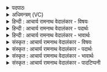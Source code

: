 <details><summary>पदपाठः</summary>

जु꣡ष्टः꣢꣯। इ꣡न्द्रा꣢꣯य। म꣣त्सरः꣡। प꣡व꣢꣯मानः। क꣡निक्रदत्। वि꣡श्वाः꣢꣯। अ꣡प꣢꣯। द्वि꣡षः꣢꣯। ज꣣हि। ११९४।
</details>

<details><summary>अधिमन्त्रम् (VC)</summary>

- पवमानः सोमः
- असितः काश्यपो देवलो वा
- गायत्री
- षड्जः
</details>

<details><summary>हिन्दी : आचार्य रामनाथ वेदालंकार - विषयः</summary>

अब परमेश्वर से प्रार्थना करते हैं।
</details>

<details><summary>हिन्दी : आचार्य रामनाथ वेदालंकार - पदार्थः</summary>

पदार्थान्वयभाषाः -  हे सोम अर्थात् प्रेरक परमात्मन्! (इन्द्राय)जीवात्मा के लिए(जुष्टः)प्रिय, (मत्सरः)आनन्दजनक, (पवमानः)पवित्रता देते हुए, (कनिक्रदत्)उपदेश करते हुए आप(विश्वाः द्विषः)सब द्वेषवृत्तियों को वा द्वेष करनेवाली काम,क्रोध आदि की सेनाओं को(अप जहि)विनष्ट कर दो ॥८॥
</details>

<details><summary>हिन्दी : आचार्य रामनाथ वेदालंकार - भावार्थः</summary>

भावार्थभाषाः -  परमात्मा की उपासना से अन्तरात्मा में पवित्रता और आनन्द उत्पन्न होते हैं तथा द्वेषवृत्तियाँ अपने आप नष्ट हो जाती हैं ॥८॥
</details>

<details><summary>संस्कृत : आचार्य रामनाथ वेदालंकार - विषयः</summary>

अथ परमेश्वरं प्रार्थयते।
</details>

<details><summary>संस्कृत : आचार्य रामनाथ वेदालंकार - पदार्थः</summary>

पदार्थान्वयभाषाः -  हे सोम प्रेरक परमात्मन्! (इन्द्राय)जीवात्मने(जुष्टः)प्रियः।[जुषी प्रीतिसेवनयोः,तुदादिः।] (मत्सरः)आनन्दजनकः।[मत्सरः सोमो,मन्दतेस्तृप्तिकर्मणः इति निरुक्तम्(२।५)।] (पवमानः)पवित्रतां प्रयच्छन्, (कनिक्रदत्)उपदिशन्।[‘दाधर्तिदर्धर्ति०’। अ० ७।४।६५ इत्यनेन क्रन्देर्यङ्लुगन्तस्य शतरि अभ्यासस्य चुत्वाभावो निगागमश्च निपात्यते।]त्वम्(विश्वाः द्विषः)सर्वाः द्वेषवृत्तीः,द्वेष्ट्रीः कामक्रोधादीनां सेनाः वा(अप जहि)विनाशय ॥८॥
</details>

<details><summary>संस्कृत : आचार्य रामनाथ वेदालंकार - भावार्थः</summary>

भावार्थभाषाः -  परमात्मोपासनेनान्तरात्मनि पवित्रताऽऽह्लादश्च जायते,द्वेषवृत्तयश्च नश्यन्ति ॥८॥
</details>

<details><summary>संस्कृत : आचार्य रामनाथ वेदालंकार - पादटिप्पनी</summary>

टिप्पणी:   १.ऋ० ९।१३।८,‘पव॑मान॒’इति भेदः।
</details>